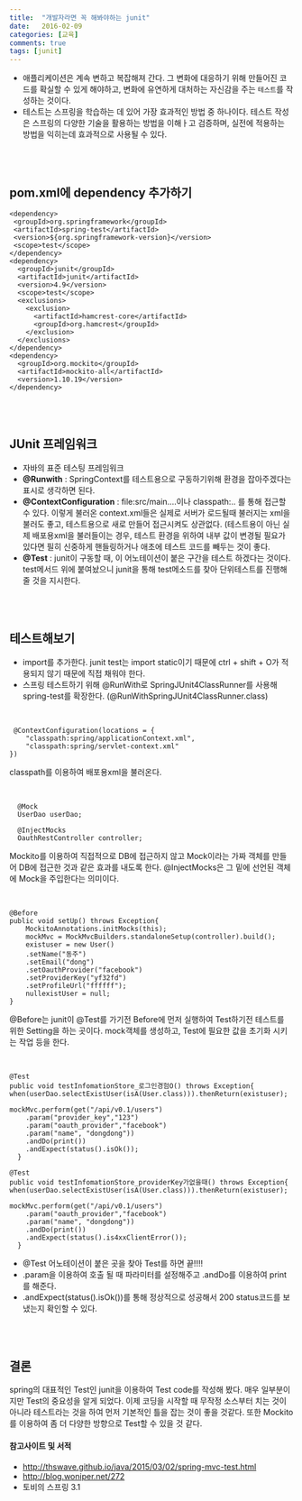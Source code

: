 ```yaml
---
title:  "개발자라면 꼭 해봐야하는 junit"
date:   2016-02-09
categories: [교육]
comments: true
tags: [junit]
---
```



- 애플리케이션은 계속 변하고 복잡해져 간다. 그 변화에 대응하기 위해 만들어진 코드를 확실할 수 있게 해야하고, 변화에 유연하게 대처하는 자신감을 주는 `테스트`를 작성하는 것이다. 
- 테스트는 스프링을 학습하는 데 있어 가장 효과적인 방법 중 하나이다. 테스트 작성은 스프링의 다양한 기술을 활용하는 방법을 이해ㅏ고 검증하며, 실전에 적용하는 방법을 익히는데 효과적으로 사용될 수 있다.

<br><br>

## pom.xml에 dependency 추가하기

    <dependency>
     <groupId>org.springframework</groupId>
     <artifactId>spring-test</artifactId>
     <version>${org.springframework-version}</version>
     <scope>test</scope>
    </dependency>
    <dependency>
      <groupId>junit</groupId>
      <artifactId>junit</artifactId>
      <version>4.9</version>
      <scope>test</scope>
      <exclusions>
        <exclusion>
          <artifactId>hamcrest-core</artifactId>
          <groupId>org.hamcrest</groupId>
        </exclusion>
      </exclusions>
    </dependency>
    <dependency>
      <groupId>org.mockito</groupId>
      <artifactId>mockito-all</artifactId>
      <version>1.10.19</version>
    </dependency>

<br><br>

## JUnit 프레임워크

- 자바의 표준 테스팅 프레임워크
- **@Runwith** : SpringContext를 테스트용으로 구동하기위해 환경을 잡아주겠다는 표시로 생각하면 된다.
- **@ContextConfiguration** : file:src/main....이나 classpath:.. 를 통해 접근할 수 있다. 이렇게 불러온 context.xml들은 실제로 서버가 로드될때 불러지는 xml을 불러도 좋고, 테스트용으로 새로 만들어 접근시켜도 상관없다. (테스트용이 아닌 실제 배포용xml을 불러들이는 경우, 테스트 환경을 위하여 내부 값이 변경될 필요가 있다면 필히 신중하게 핸들링하거나 애초에 테스트 코드를 빼두는 것이 좋다.
- **@Test** : junit이 구동할 때, 이 어노테이션이 붙은 구간을 테스트 하겠다는 것이다. test메서드 위에 붙여놨으니 junit을 통해 test메소드를 찾아 단위테스트를 진행해 줄 것을 지시한다.

<br><br>

## 테스트해보기

- import를 추가한다. junit test는 import static이기 때문에 ctrl + shift + O가 적용되지 않기 때문에 직접 채워야 한다.
- 스프링 테스트하기 위해 @RunWith로 SpringJUnit4ClassRunner를 사용해 spring-test를 확장한다. (@RunWithSpringJUnit4ClassRunner.class)     

<br>

     @ContextConfiguration(locations = {
    	"classpath:spring/applicationContext.xml",
    	"classpath:spring/servlet-context.xml"
	})

classpath를 이용하여 배포용xml을 불러온다.

<br>

      @Mock
      UserDao userDao;
    
      @InjectMocks
      OauthRestController controller; 

Mockito를 이용하여 직접적으로 DB에 접근하지 않고 Mock이라는 가짜 객체를 만들어 DB에 접근한 것과 같은 효과를 내도록 한다. 
@InjectMocks은 그 밑에 선언된 객체에 Mock을 주입한다는 의미이다.

<br>

    @Before
    public void setUp() throws Exception{
    	MockitoAnnotations.initMocks(this);
    	mockMvc = MockMvcBuilders.standaloneSetup(controller).build();
    	existuser = new User()
    	.setName("동주")
    	.setEmail("dong")
    	.setOauthProvider("facebook")
    	.setProviderKey("yf32fd")
    	.setProfileUrl("ffffff");
    	nullexistUser = null;
    }

@Before는 junit이 @Test를 가기전 Before에 먼저 실행하여 Test하기전 테스트를 위한 Setting을 하는 곳이다. mock객체를 생성하고, Test에 필요한 값을 초기화 시키는 작업 등을 한다.

<br>

    @Test
    public void testInfomationStore_로그인경험O() throws Exception{
    when(userDao.selectExistUser(isA(User.class))).thenReturn(existuser);
    
    mockMvc.perform(get("/api/v0.1/users")
    	.param("provider_key","123")
    	.param("oauth_provider","facebook")
    	.param("name", "dongdong"))
    	.andDo(print())
    	.andExpect(status().isOk());
      }
      
    @Test
    public void testInfomationStore_providerKey가없을때() throws Exception{
    when(userDao.selectExistUser(isA(User.class))).thenReturn(existuser);
    
    mockMvc.perform(get("/api/v0.1/users")
    	.param("oauth_provider","facebook")
    	.param("name", "dongdong"))
    	.andDo(print())
    	.andExpect(status().is4xxClientError());
      }

- @Test 어노테이션이 붙은 곳을 찾아 Test를 하면 끝!!!! <br>
- .param을 이용하여 호출 될 때 파라미터를 설정해주고 .andDo를 이용하여 print를 해준다.<br>
- .andExpect(status().isOk())를 통해 정상적으로 성공해서 200 status코드를 보냈는지 확인할 수 있다.

<br><br>

## 결론

spring의 대표적인 Test인 junit을 이용하여 Test code를 작성해 봤다. 매우 일부분이지만 Test의 중요성을 알게 되었다. 이제 코딩을 시작할 때 무작정 소스부터 치는 것이 아니라 테스트라는 것을 하여 먼저 기본적인 틀을 잡는 것이 좋을 것같다. 또한 Mockito를 이용하여 좀 더 다양한 방향으로 Test할 수 있을 것 같다. 

#### 참고사이트 및 서적

- http://thswave.github.io/java/2015/03/02/spring-mvc-test.html
- http://blog.woniper.net/272
- 토비의 스프링 3.1 
